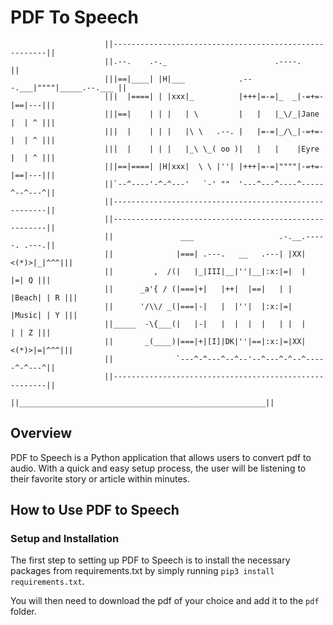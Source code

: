 # PDF To Speech

                         ||-------------------------------------------------------||
                         ||.--.    .-._                        .----.             ||
                         |||==|____| |H|___            .---.___|""""|_____.--.___ ||
                         |||  |====| | |xxx|_          |+++|=-=|_  _|-=+=-|==|---|||
                         |||==|    | | |   | \         |   |   |_\/_|Jane |  | ^ |||
                         |||  |    | | |   |\ \   .--. |   |=-=|_/\_|-=+=-|  | ^ |||
                         |||  |    | | |   |_\ \_( oo )|   |   |    |Eyre |  | ^ |||
                         |||==|====| |H|xxx|  \ \ |''| |+++|=-=|""""|-=+=-|==|---|||
                         ||`--^----'-^-^---'   `-' ""  '---^---^----^-----^--^---^||
                         ||-------------------------------------------------------||
                         ||-------------------------------------------------------||
                         ||               ___                   .-.__.-----. .---.||
                         ||              |===| .---.   __   .---| |XX|<(*)>|_|^^^|||
                         ||         ,  /(|   |_|III|__|''|__|:x:|=|  |     |=| Q |||
                         ||      _a'{ / (|===|+|   |++|  |==|   | |  |Beach| | R |||
                         ||      '/\\/ _(|===|-|   |  |''|  |:x:|=|  |Music| | Y |||
                         ||_____  -\{___(|   |-|   |  |  |  |   | |  |     | | Z |||
                         ||       _(____)|===|+|[I]|DK|''|==|:x:|=|XX|<(*)>|=|^^^|||
                         ||              `---^-^---^--^--'--^---^-^--^-----^-^---^||
                         ||-------------------------------------------------------||
                         ||_______________________________________________________||

## Overview

PDF to Speech is a Python application that allows users to convert pdf to audio. With a quick and easy setup process, the user will be listening to their favorite story or article within minutes.

## How to Use PDF to Speech

### Setup and Installation

The first step to setting up PDF to Speech is to install the necessary packages from requirements.txt by simply running `pip3 install requirements.txt`.

You will then need to download the pdf of your choice and add it to the `pdf` folder.
